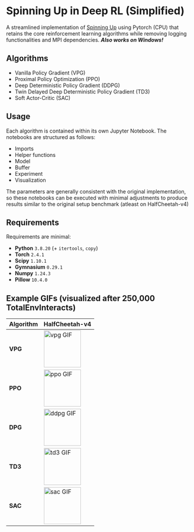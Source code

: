 # Spinning Up in Deep RL (Simplified)
A streamlined implementation of [Spinning Up](https://spinningup.openai.com/en/latest/) using Pytorch (CPU) that retains the core reinforcement learning algorithms while removing logging functionalities and MPI dependencies. ***Also works on Windows!***

## Algorithms
- Vanilla Policy Gradient (VPG)
- Proximal Policy Optimization (PPO)
- Deep Deterministic Policy Gradient (DDPG)
- Twin Delayed Deep Deterministic Policy Gradient (TD3)
- Soft Actor-Critic (SAC)

## Usage
Each algorithm is contained within its own Jupyter Notebook. The notebooks are structured as follows:
- Imports
- Helper functions
- Model
- Buffer
- Experiment
- Visualization

The parameters are generally consistent with the original implementation, so these notebooks can be executed with minimal adjustments to produce results similar to the original setup benchmark (atleast on HalfCheetah-v4)

## Requirements
Requirements are minimal: 

- **Python** `3.8.20` (+ `itertools`, `copy`)
- **Torch** `2.4.1`
- **Scipy** `1.10.1`
- **Gymnasium** `0.29.1`
- **Numpy** `1.24.3`
- **Pillow** `10.4.0`

## Example GIFs (visualized after 250,000 TotalEnvInteracts)
| Algorithm | HalfCheetah-v4 |
|-----------|-----|
| **VPG**   | <img src="gifs/vpg.gif" alt="vpg GIF" width="100"/> |
| **PPO**   | <img src="gifs/ppo.gif" alt="ppo GIF" width="100"/> |
| **DPG**   | <img src="gifs/ddpg.gif" alt="ddpg GIF" width="100"/> |
| **TD3**   | <img src="gifs/td3.gif" alt="td3 GIF" width="100"/> |
| **SAC**   | <img src="gifs/sac.gif" alt="sac GIF" width="100"/> |
